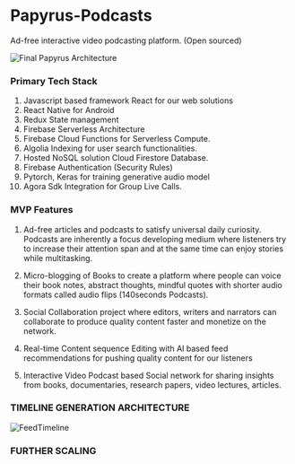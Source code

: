 # Papyrus-Podcasts
Ad-free interactive video podcasting platform. (Open sourced)

![Final Papyrus Architecture](https://user-images.githubusercontent.com/13198518/139237551-74bffc16-b384-4430-8610-c08664949f13.jpg)

 ### Primary Tech Stack ###
 
1. Javascript based framework React for our web solutions
2. React Native for Android
3. Redux State management
4. Firebase Serverless Architecture
5. Firebase Cloud Functions for Serverless Compute.
6. Algolia Indexing for user search functionalities.
7. Hosted NoSQL solution Cloud Firestore Database.
8. Firebase Authentication (Security Rules)
9. Pytorch, Keras for training generative audio model
10. Agora Sdk Integration for Group Live Calls.




### MVP Features ###

1. Ad-free articles and podcasts to satisfy universal daily curiosity. Podcasts are
inherently a focus developing medium where listeners try to increase their
attention span and at the same time can enjoy stories while multitasking.

2. Micro-blogging of Books to create a platform where people can voice their book
notes, abstract thoughts, mindful quotes with shorter audio formats called audio
flips (140seconds Podcasts).

3. Social Collaboration project where editors, writers and narrators can collaborate to
produce quality content faster and monetize on the network.

4. Real-time Content sequence Editing with AI based feed recommendations for
pushing quality content for our listeners

5. Interactive Video Podcast based Social network for sharing insights from books, documentaries, research papers, video lectures, articles.


### TIMELINE GENERATION ARCHITECTURE ###

![FeedTimeline](https://user-images.githubusercontent.com/13198518/141256102-388abab7-29b4-4562-ad15-8f232b6b20af.png)



### FURTHER SCALING ###


